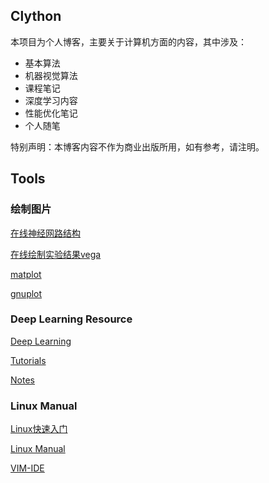 ## Clython
本项目为个人博客，主要关于计算机方面的内容，其中涉及：
* 基本算法
* 机器视觉算法
* 课程笔记
* 深度学习内容
* 性能优化笔记
* 个人随笔

特别声明：本博客内容不作为商业出版所用，如有参考，请注明。

## Tools

### 绘制图片
[在线神经网路结构](http://ethereon.github.io/netscope/#/editor)

[在线绘制实验结果vega](http://vega.github.io/vega-editor/)

[matplot](http://matplotlib.org/gallery.html)

[gnuplot](http://www.gnuplot.info/)

### Deep Learning Resource

[Deep Learning](http://deeplearning.net/tutorial/)

[Tutorials](http://yanirseroussi.com/deep-learning-resources/)

[Notes](http://cs231n.github.io/)

### Linux Manual
[Linux快速入门](http://linuxtools-rst.readthedocs.io/zh_CN/latest/)

[Linux Manual](http://man7.org/linux/man-pages/dir_section_1.html)

[VIM-IDE](https://github.com/xmementoit/vim-ide)